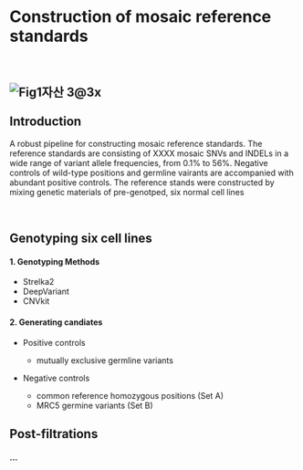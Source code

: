 Construction of mosaic reference standards             
==========================================
<br/>

![Fig1자산 3@3x](https://user-images.githubusercontent.com/77031715/129295890-578a2439-049a-4543-91a2-8b78a8cc7cfe.png)
<br/>
<br/>
Introduction
------------
A robust pipeline for constructing mosaic reference standards. The reference standards are consisting of XXXX mosaic SNVs and INDELs in a wide range of variant allele frequencies, from 0.1% to 56%. Negative controls of wild-type positions and germline vairants are accompanied with abundant positive controls. The reference stands were constructed by mixing genetic materials of pre-genotped, six normal cell lines 
<br/>
   
   
<br/>

## Genotyping six cell lines

#### 1. Genotyping Methods
  - Strelka2 
  - DeepVariant 
  - CNVkit   
  
#### 2. Generating candiates 
  - Positive controls 
    + mutually exclusive germline variants    
    
  - Negative controls   
    + common reference homozygous positions (Set A)   
    + MRC5 germine variants (Set B)   
    
## Post-filtrations   

#### ...
    
    
    
